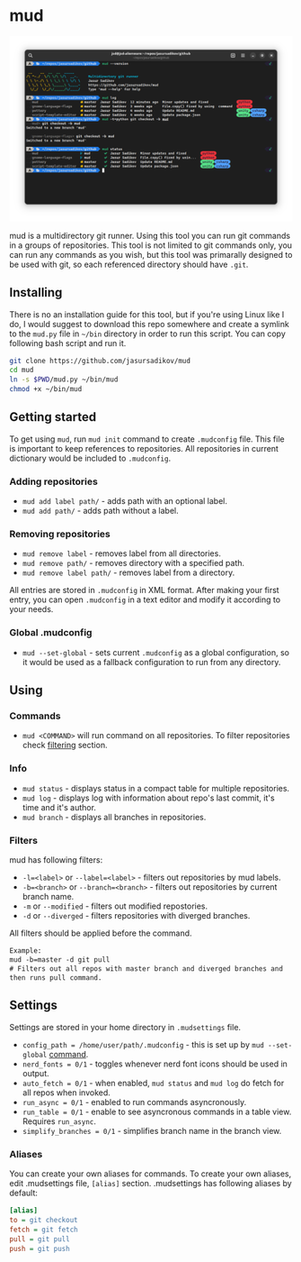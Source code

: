 # mud

![Demo](img.png)

mud is a multidirectory git runner. Using this tool you can run git commands in a groups of repositories. This tool is not limited to git commands only, you can run any commands as you wish, but this tool was primarally designed to be used with git, so each referenced directory should have `.git`.

## Installing

There is no an installation guide for this tool, but if you're using Linux like I do, I would suggest to download this repo somewhere and create a symlink to the `mud.py` file in `~/bin` directory in order to run this script.
You can copy following bash script and run it.
```bash
git clone https://github.com/jasursadikov/mud
cd mud
ln -s $PWD/mud.py ~/bin/mud
chmod +x ~/bin/mud
```

## Getting started

To get using `mud`, run `mud init` command to create `.mudconfig` file. This file is important to keep references to repositories. All repositories in current dictionary would be included to `.mudconfig`.

### Adding repositories
- `mud add label path/` - adds path with an optional label.
- `mud add path/` - adds path without a label.

### Removing repositories
- `mud remove label` - removes label from all directories.
- `mud remove path/` - removes directory with a specified path.
- `mud remove label path/` - removes label from a directory.

All entries are stored in `.mudconfig` in XML format. After making your first entry, you can open `.mudconfig` in a text editor and modify it according to your needs.

### Global .mudconfig
- `mud --set-global` - sets current `.mudconfig` as a global configuration, so it would be used as a fallback configuration to run from any directory.

## Using

### Commands
- `mud <COMMAND>` will run command on all repositories. To filter repositories check [filtering](#filters) section.

### Info
- `mud status` - displays status in a compact table for multiple repositories.
- `mud log` - displays log with information about repo's last commit, it's time and it's author.
- `mud branch` - displays all branches in repositories.

### Filters
mud has following filters:
- `-l=<label>` or `--label=<label>` - filters out repositories by mud labels.
- `-b=<branch>` or `--branch=<branch>` - filters out repositories by current branch name.
- `-m` or `--modified` - filters out modified repostories.
- `-d` or `--diverged` - filters repositories with diverged branches.

All filters should be applied before the command. 

```
Example:
mud -b=master -d git pull
# Filters out all repos with master branch and diverged branches and then runs pull command.
```

## Settings

Settings are stored in your home directory in `.mudsettings` file.

- `config_path = /home/user/path/.mudconfig` - this is set up by `mud --set-global` [command](#global-mudconfig).
- `nerd_fonts = 0/1` - toggles whenever nerd font icons should be used in output.
- `auto_fetch = 0/1` - when enabled, `mud status` and `mud log` do fetch for all repos when invoked.
- `run_async = 0/1` - enabled to run commands asyncronously.
- `run_table = 0/1` - enable to see asyncronous commands in a table view. Requires `run_async`.
- `simplify_branches = 0/1` - simplifies branch name in the branch view.

### Aliases
You can create your own aliases for commands. To create your own aliases, edit .mudsettings file, `[alias]` section. .mudsettings has following aliases by default:
```ini
[alias]
to = git checkout
fetch = git fetch
pull = git pull
push = git push
```
